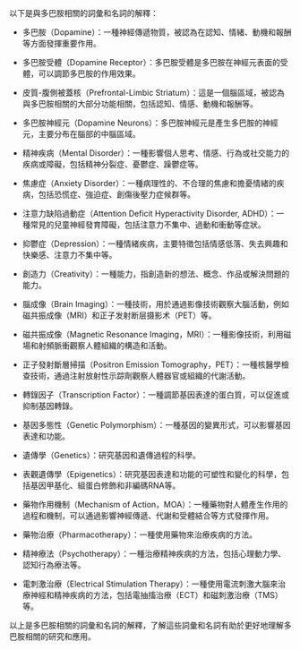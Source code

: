 以下是與多巴胺相關的詞彙和名詞的解釋：

* 多巴胺（Dopamine）：一種神經傳遞物質，被認為在認知、情緒、動機和報酬等方面發揮重要作用。

* 多巴胺受體（Dopamine Receptor）：多巴胺受體是多巴胺在神經元表面的受體，可以調節多巴胺的作用效果。

* 皮質-腹側被蓋核（Prefrontal-Limbic Striatum）：這是一個腦區域，被認為與多巴胺相關的大部分功能相關，包括認知、情感、動機和報酬等。

* 多巴胺神經元（Dopamine Neurons）：多巴胺神經元是產生多巴胺的神經元，主要分布在腦部的中腦區域。

* 精神疾病（Mental Disorder）：一種影響個人思考、情感、行為或社交能力的疾病或障礙，包括精神分裂症、憂鬱症、躁鬱症等。

* 焦慮症（Anxiety Disorder）：一種病理性的、不合理的焦慮和擔憂情緒的疾病，包括恐慌症、強迫症、創傷後壓力症候群等。

* 注意力缺陷過動症（Attention Deficit Hyperactivity Disorder, ADHD）：一種常見的兒童神經發育障礙，包括注意力不集中、過動和衝動等症狀。

* 抑鬱症（Depression）：一種情緒疾病，主要特徵包括情感低落、失去興趣和快樂感、注意力不集中等。

* 創造力（Creativity）：一種能力，指創造新的想法、概念、作品或解決問題的能力。

* 腦成像（Brain Imaging）：一種技術，用於通過影像技術觀察大腦活動，例如磁共振成像（MRI）和正子发射断层摄影术（PET）等。

* 磁共振成像（Magnetic Resonance Imaging，MRI）：一種影像技術，利用磁場和射頻脈衝觀察人體組織的構造和活動。

* 正子發射斷層掃描（Positron Emission Tomography，PET）：一種核醫學檢查技術，通過注射放射性示踪劑觀察人體器官或組織的代謝活動。

* 轉錄因子（Transcription Factor）：一種調節基因表達的蛋白質，可以促進或抑制基因轉錄。

* 基因多態性（Genetic Polymorphism）：一種基因的變異形式，可以影響基因表達和功能。

* 遺傳學（Genetics）：研究基因和遺傳過程的科學。

* 表觀遺傳學（Epigenetics）：研究基因表達和功能的可塑性和變化的科學，包括基因甲基化、組蛋白修飾和非編碼RNA等。

* 藥物作用機制（Mechanism of Action，MOA）：一種藥物對人體產生作用的過程和機制，可以通過影響神經傳遞、代謝和受體結合等方式發揮作用。

* 藥物治療（Pharmacotherapy）：一種使用藥物來治療疾病的方法。

* 精神療法（Psychotherapy）：一種治療精神疾病的方法，包括心理動力學、認知行為療法等。

* 電刺激治療（Electrical Stimulation Therapy）：一種使用電流刺激大腦來治療神經和精神疾病的方法，包括電抽搐治療（ECT）和磁刺激治療（TMS）等。

以上是多巴胺相關的詞彙和名詞的解釋，了解這些詞彙和名詞有助於更好地理解多巴胺相關的研究和應用。